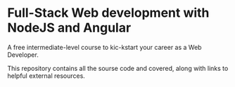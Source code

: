 # Full-Stack Web development with NodeJS and Angular

A free intermediate-level course to kic-kstart your career as a Web Developer.

This repository contains all the sourse code and covered, along with links to helpful
external resources.